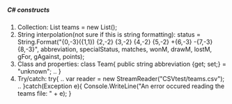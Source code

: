 ##### C# constructs
1. Collection: List<Team> teams = new List<Team>();
2. String interpolation(not sure if this is string formatting): status = String.Format("{0,-3}({1,1}) {2,-2} {3,-2} {4,-2} {5,-2} +{6,-3} -{7,-3} {8,-3}", abbreviation, specialStatus, matches, wonM, drawM, lostM, gFor, gAgainst, points);
3. Class and properties: class Team{ public string abbreviation {get; set;} = "unknown"; .. }
4. Try/catch: try{ .. var reader = new StreamReader("CSVtest/teams.csv"); .. }catch(Exception e){ Console.WriteLine("An error occured reading the teams file: " + e); }
        